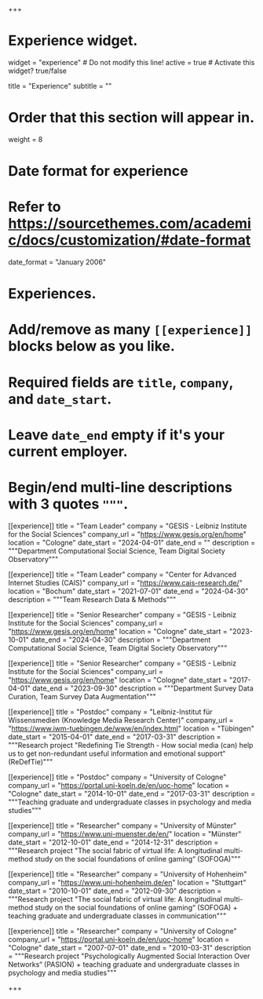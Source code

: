 +++
# Experience widget.
widget = "experience"  # Do not modify this line!
active = true  # Activate this widget? true/false

title = "Experience"
subtitle = ""

# Order that this section will appear in.
weight = 8

# Date format for experience
#   Refer to https://sourcethemes.com/academic/docs/customization/#date-format
date_format = "January 2006"

# Experiences.
#   Add/remove as many `[[experience]]` blocks below as you like.
#   Required fields are `title`, `company`, and `date_start`.
#   Leave `date_end` empty if it's your current employer.
#   Begin/end multi-line descriptions with 3 quotes `"""`.


[[experience]]
  title = "Team Leader"
  company = "GESIS - Leibniz Institute for the Social Sciences"
  company_url = "https://www.gesis.org/en/home"
  location = "Cologne"
  date_start = "2024-04-01"
  date_end = ""
  description = """Department Computational Social Science, Team Digital Society Observatory"""

[[experience]]
  title = "Team Leader"
  company = "Center for Advanced Internet Studies (CAIS)"
  company_url = "https://www.cais-research.de/"
  location = "Bochum"
  date_start = "2021-07-01"
  date_end = "2024-04-30"
  description = """Team Research Data & Methods"""

[[experience]]
  title = "Senior Researcher"
  company = "GESIS - Leibniz Institute for the Social Sciences"
  company_url = "https://www.gesis.org/en/home"
  location = "Cologne"
  date_start = "2023-10-01"
  date_end = "2024-04-30"
  description = """Department Computational Social Science, Team Digital Society Observatory"""

[[experience]]
  title = "Senior Researcher"
  company = "GESIS - Leibniz Institute for the Social Sciences"
  company_url = "https://www.gesis.org/en/home"
  location = "Cologne"
  date_start = "2017-04-01"
  date_end = "2023-09-30"
  description = """Department Survey Data Curation, Team Survey Data Augmentation"""

[[experience]]
  title = "Postdoc"
  company = "Leibniz-Institut für Wissensmedien (Knowledge Media Research Center)"
  company_url = "https://www.iwm-tuebingen.de/www/en/index.html"
  location = "Tübingen"
  date_start = "2015-04-01"
  date_end = "2017-03-31"
  description = """Research project "Redefining Tie Strength - How social media (can) help us to get non-redundant useful information and emotional support“ (ReDefTie)"""
  
[[experience]]
  title = "Postdoc"
  company = "University of Cologne"
  company_url = "https://portal.uni-koeln.de/en/uoc-home"
  location = "Cologne"
  date_start = "2014-10-01"
  date_end = "2017-03-31"
  description = """Teaching graduate and undergraduate classes in psychology and media studies"""

[[experience]]
  title = "Researcher"
  company = "University of Münster"
  company_url = "https://www.uni-muenster.de/en/"
  location = "Münster"
  date_start = "2012-10-01"
  date_end = "2014-12-31"
  description = """Research project "The social fabric of virtual life: A longitudinal multi-method study on the social foundations of online gaming“ (SOFOGA)"""
  
[[experience]]
  title = "Researcher"
  company = "University of Hohenheim"
  company_url = "https://www.uni-hohenheim.de/en"
  location = "Stuttgart"
  date_start = "2010-10-01"
  date_end = "2012-09-30"
  description = """Research project "The social fabric of virtual life: A longitudinal multi-method study on the social foundations of online gaming“ (SOFOGA) + teaching graduate and undergraduate classes in communication"""

[[experience]]
  title = "Researcher"
  company = "University of Cologne"
  company_url = "https://portal.uni-koeln.de/en/uoc-home"
  location = "Cologne"
  date_start = "2007-07-01"
  date_end = "2010-03-31"
  description = """Research project "Psychologically Augmented Social Interaction Over Networks“ (PASION) + teaching graduate and undergraduate classes in psychology and media studies"""

+++
